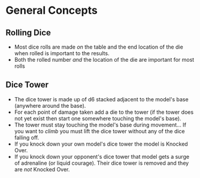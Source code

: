 # General Concepts

## Rolling Dice

- Most dice rolls are made _on_ the table and the end location of the die when rolled is important to the results.
- Both the rolled number _and_ the location of the die are important for most rolls

## Dice Tower

- The dice tower is made up of d6 stacked adjacent to the model's base (anywhere around the base).
- For each point of damage taken add a die to the tower (if the tower does not yet exist then start one somewhere touching the model's base).
- The tower must stay touching the model's base during movement... If you want to _climb_ you must lift the dice tower without any of the dice falling off.
- If you knock down your own model's dice tower the model is Knocked Over.
- If you knock down your opponent's dice tower that model gets a surge of adrenaline (or liquid courage). Their dice tower is removed and they are _not_ Knocked Over.

